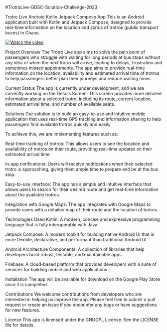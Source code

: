 #TrotroLive-GDSC-Solution-Challenge-2023

Trotro Live Android Kotlin Jetpack Compose App This is an Android application built with Kotlin and Jetpack Compose, designed to provide real-time information on the location and status of trotros (public transport buses) in Ghana.

[![Watch the video](http://trotro.live/static/images/wondering.jpeg)](https://youtu.be/vrZhUobS51I)


Project Overview The Trotro Live app aims to solve the pain point of passengers who struggle with waiting for long periods at bus stops without any idea of when the next trotro will arrive, leading to delays, frustration and sometimes missed appointments. The app aims to provide real-time information on the location, availability and estimated arrival time of trotros to help passengers better plan their journeys and reduce waiting times.

Current Status The app is currently under development, and we are currently working on the Details Screen. This screen provides more detailed information about a selected trotro, including its route, current location, estimated arrival time, and number of available seats.

Solutions Our solution is to build an easy-to-use and intuitive mobile application that uses real-time GPS tracking and information sharing to help passengers find available trotros quickly and easily.

To achieve this, we are implementing features such as:

Real-time tracking of trotros: This allows users to see the location and availability of trotros on their route, providing real-time updates on their estimated arrival time.

In-app notifications: Users will receive notifications when their selected trotro is approaching, giving them ample time to prepare and be at the bus stop.

Easy-to-use interface: The app has a simple and intuitive interface that allows users to search for their desired route and get real-time information about the available trotros.

Integration with Google Maps: The app integrates with Google Maps to provide users with a detailed map of their route and the location of trotros.

Technologies Used Kotlin: A modern, concise and expressive programming language that is fully interoperable with Java.

Jetpack Compose: A modern toolkit for building native Android UI that is more flexible, declarative, and performant than traditional Android UI.

Android Architecture Components: A collection of libraries that help developers build robust, testable, and maintainable apps.

Firebase: A cloud-based platform that provides developers with a suite of services for building mobile and web applications.

Installation The app will be available for download on the Google Play Store once it is completed.

Contributions We welcome contributions from developers who are interested in helping us improve the app. Please feel free to submit a pull request or create an issue if you encounter any bugs or have suggestions for new features.

License This app is licensed under the GNUGPL License. See the LICENSE file for details.
